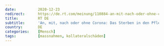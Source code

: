 ```yaml
---
date:          2020-12-23
redirect:      https://de.rt.com/meinung/110884-an-mit-nach-oder-ohne-corona/
title:         RT DE
subtitle:      'An, mit, nach oder ohne Corona: Das Sterben in den Pflegeheimen'
country:       DE
categories:    [Mensch]
tags:          [massnahmen, kollateralschäden]
---
```

